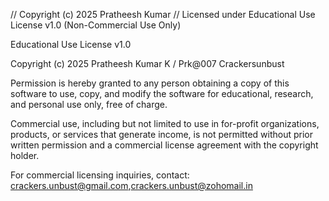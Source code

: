 // Copyright (c) 2025 Pratheesh Kumar
// Licensed under Educational Use License v1.0 (Non-Commercial Use Only)

Educational Use License v1.0

Copyright (c) 2025 Pratheesh Kumar K / Prk@007 Crackersunbust

Permission is hereby granted to any person obtaining a copy of this software
to use, copy, and modify the software for educational, research, and personal use only,
free of charge.

Commercial use, including but not limited to use in for-profit organizations,
products, or services that generate income, is not permitted without prior
written permission and a commercial license agreement with the copyright holder.

For commercial licensing inquiries, contact: crackers.unbust@gmail.com,crackers.unbust@zohomail.in
